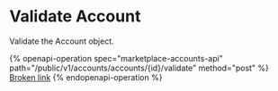 # Validate Account

Validate the Account object.

{% openapi-operation spec="marketplace-accounts-api" path="/public/v1/accounts/accounts/{id}/validate" method="post" %}
[Broken link](broken-reference)
{% endopenapi-operation %}

